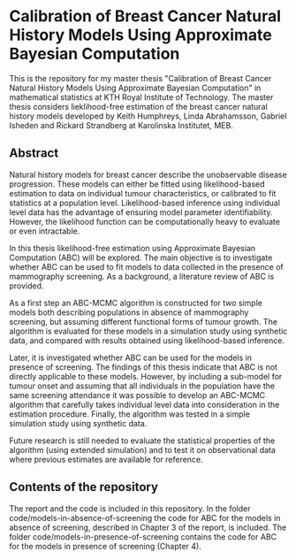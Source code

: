 # Calibration of Breast Cancer Natural History Models Using Approximate Bayesian Computation
This is the repository for my master thesis "Calibration of Breast Cancer Natural History Models Using Approximate Bayesian Computation" in mathematical statistics at KTH Royal Institute of Technology. The master thesis considers lieklihood-free estimation of the breast cancer natural history models developed by Keith Humphreys, Linda Abrahamsson, Gabriel Isheden and Rickard Strandberg at Karolinska Institutet, MEB.  

## Abstract 
Natural history models for breast cancer describe the unobservable disease progression. These models can either be fitted using likelihood-based estimation to data on individual tumour characteristics, or calibrated to fit statistics at a population level. Likelihood-based inference using individual level data has the advantage of ensuring model parameter identifiability. However, the likelihood function can be computationally heavy to evaluate or even intractable.

In this thesis likelihood-free estimation using Approximate Bayesian Computation (ABC) will be explored. The main objective is to investigate whether ABC can be used to fit models to data collected in the presence of mammography screening. As a background, a literature review of ABC is provided.

As a first step an ABC-MCMC algorithm is constructed for two simple models both describing populations in absence of mammography screening, but assuming different functional forms of tumour growth. The algorithm is evaluated for these models in a simulation study using synthetic data, and compared with results obtained using likelihood-based inference.

Later, it is investigated whether ABC can be used for the models in presence of screening. The findings of this thesis indicate that ABC is not directly applicable to these models. However, by including a sub-model for tumour onset and assuming that all individuals in the population have the same screening attendance it was possible to develop an ABC-MCMC algorithm that carefully takes individual level data into consideration in the estimation procedure. Finally, the algorithm was tested in a simple simulation study using synthetic data.

Future research is still needed to evaluate the statistical properties of the algorithm (using extended simulation) and to test it on observational data where previous estimates are available for reference. 

## Contents of the repository
The report and the code is included in this repository. In the folder code/models-in-absence-of-screening the code for ABC for the models in absence of screening, described in Chapter 3 of the report, is included. The folder code/models-in-presence-of-screening contains the code for ABC for the models in presence of screening (Chapter 4).
